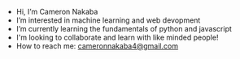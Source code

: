 -  Hi, I’m Cameron Nakaba
-  I’m interested in machine learning and web devopment
-  I’m currently learning the fundamentals of python and javascript
-  I'm looking to collaborate and learn with like minded people!
-  How to reach me: cameronnakaba4@gmail.com

<!---
CamNaka/CamNaka is a ✨ special ✨ repository because its `README.md` (this file) appears on your GitHub profile.
You can click the Preview link to take a look at your changes.
--->
